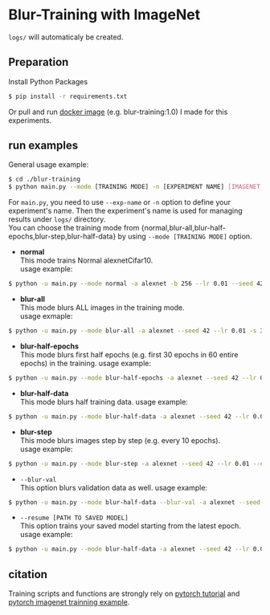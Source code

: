 # Blur-Training with ImageNet 

`logs/` will automaticaly be created.


## Preparation
Install Python Packages  
```bash
$ pip install -r requirements.txt
```
Or pull and run [docker image][docker-blur-training] (e.g. blur-training:1.0) I made for this experiments.  


## run examples
General usage example:
```bash
$ cd ./blur-training
$ python main.py --mode [TRAINING MODE] -n [EXPERIMENT NAME] [IMAGENET_PATH]
```  

For `main.py`, you need to use `--exp-name` or `-n` option to define your experiment's name. Then the experiment's name is used for managing results under `logs/` directory.   
You can choose the training mode from {normal,blur-all,blur-half-epochs,blur-step,blur-half-data} by using `--mode [TRAINING MODE]` option.

- **normal**  
This mode trains Normal alexnetCifar10.  
usage example:  
```bash
$ python -u main.py --mode normal -a alexnet -b 256 --lr 0.01 --seed 42 --epochs 60 -n normal_60e_init-lr0.01_seed42 /mnt/data/ImageNet/ILSVRC2012/ &
```

- **blur-all**  
This mode blurs ALL images in the training mode.  
usage exmaple:  
```bash
$ python -u main.py --mode blur-all -a alexnet --seed 42 --lr 0.01 -s 3 --epochs 60 -b 512 -n blur-all_s3 /mnt/data/ImageNet/ILSVRC2012/
```

- **blur-half-epochs**    
This mode blurs first half epochs (e.g. first 30 epochs in 60 entire epochs) in the training.
usage example:  
```bash
$ python -u main.py --mode blur-half-epochs -a alexnet --seed 42 --lr 0.01 -s 3 --epochs 60 -b 512 -n blur-half-epochs_s3 /mnt/data/ImageNet/ILSVRC2012/
```

- **blur-half-data**    
This mode blurs half training data.
usage example:  
```bash
$ python -u main.py --mode blur-half-data -a alexnet --seed 42 --lr 0.01 -s 3 --epochs 60 -b 512 -n blur-half-data_s3 /mnt/data/ImageNet/ILSVRC2012/
```

- **blur-step**  
This mode blurs images step by step (e.g. every 10 epochs).  
usage example:  
```bash
$ python -u main.py --mode blur-step -a alexnet --seed 42 --lr 0.01 --epochs 60 -b 512 -n blur-step /mnt/data/ImageNet/ILSVRC2012/
```

- `--blur-val`   
This option blurs validation data as well. 
usage example:  
```bash
$ python -u main.py --mode blur-half-data --blur-val -a alexnet --seed 42 --lr 0.01 -s 3 --epochs 60 -b 512 -n blur-half-data_blur-val_s3 /mnt/data/ImageNet/ILSVRC2012/
```

- `--resume [PATH TO SAVED MODEL]`   
This option trains your saved model starting from the latest epoch.  
usage example:  
```bash
$ python -u main.py --mode blur-half-data -a alexnet --seed 42 --lr 0.01 -s 3 --epochs 60 -b 512 --resume ../logs/models/blur-half-data_s1/model_060.pth.tar -n blur-half-data_s3_from60e /mnt/data/ImageNet/ILSVRC2012/
```

## citation
Training scripts and functions are strongly rely on [pytorch tutorial][pytorch-tutorial] and [pytorch imagenet trainning example][pytorch-imagenet].



[pytorch-tutorial]:https://github.com/pytorch/tutorials/blob/master/beginner_source/blitz/cifar10_tutorial.py
[pytorch-imagenet]:https://github.com/pytorch/examples/blob/master/imagenet/main.py
[docker-blur-training]:https://hub.docker.com/r/sousquared/blur-training
